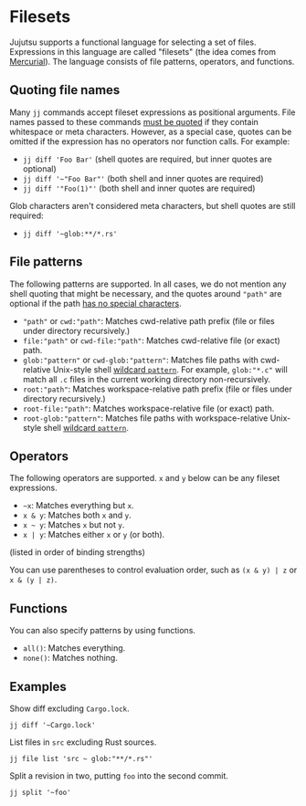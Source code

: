 # Filesets

Jujutsu supports a functional language for selecting a set of files.
Expressions in this language are called "filesets" (the idea comes from
[Mercurial](https://repo.mercurial-scm.org/hg/help/filesets)). The language
consists of file patterns, operators, and functions.

## Quoting file names

Many `jj` commands accept fileset expressions as positional arguments. File
names passed to these commands [must be quoted][string-literals] if they contain
whitespace or meta characters. However, as a special case, quotes can be omitted
if the expression has no operators nor function calls. For example:

* `jj diff 'Foo Bar'` (shell quotes are required, but inner quotes are optional)
* `jj diff '~"Foo Bar"'` (both shell and inner quotes are required)
* `jj diff '"Foo(1)"'` (both shell and inner quotes are required)

Glob characters aren't considered meta characters, but shell quotes are still
required:

* `jj diff '~glob:**/*.rs'`

[string-literals]: templates.md#string-literals

## File patterns

The following patterns are supported. In all cases, we do not mention any shell
quoting that might be necessary, and the quotes around `"path"` are optional if
the path [has no special characters](#quoting-file-names).

* `"path"` or `cwd:"path"`: Matches cwd-relative path prefix (file or files
  under directory recursively.)
* `file:"path"` or `cwd-file:"path"`: Matches cwd-relative file (or exact) path.
* `glob:"pattern"` or `cwd-glob:"pattern"`: Matches file paths with cwd-relative
  Unix-style shell [wildcard `pattern`][glob]. For example, `glob:"*.c"` will
  match all `.c` files in the current working directory non-recursively.
* `root:"path"`: Matches workspace-relative path prefix (file or files under
  directory recursively.)
* `root-file:"path"`: Matches workspace-relative file (or exact) path.
* `root-glob:"pattern"`: Matches file paths with workspace-relative Unix-style
  shell [wildcard `pattern`][glob].

[glob]: https://docs.rs/glob/latest/glob/struct.Pattern.html

## Operators

The following operators are supported. `x` and `y` below can be any fileset
expressions.

* `~x`: Matches everything but `x`.
* `x & y`: Matches both `x` and `y`.
* `x ~ y`: Matches `x` but not `y`.
* `x | y`: Matches either `x` or `y` (or both).

(listed in order of binding strengths)

You can use parentheses to control evaluation order, such as `(x & y) | z` or
`x & (y | z)`.

## Functions

You can also specify patterns by using functions.

* `all()`: Matches everything.
* `none()`: Matches nothing.

## Examples

Show diff excluding `Cargo.lock`.

```shell
jj diff '~Cargo.lock'
```

List files in `src` excluding Rust sources.

```shell
jj file list 'src ~ glob:"**/*.rs"'
```

Split a revision in two, putting `foo` into the second commit.

```shell
jj split '~foo'
```
